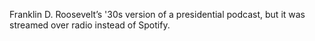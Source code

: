 Franklin D. Roosevelt’s '30s version of a presidential podcast, but it was streamed over radio instead of Spotify.
